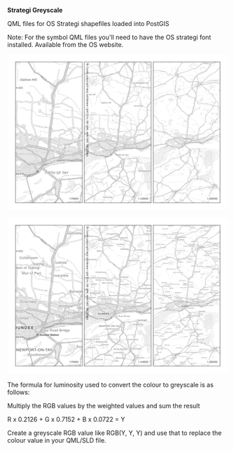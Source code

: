 **Strategi Greyscale**

QML files for OS Strategi shapefiles loaded into PostGIS

Note: For the symbol QML files you'll need to have the OS strategi font installed.  Available from the OS website.

![OS Strategi Greyscale](../../screenshots/os_strategi_greyscale_50.png)

![OS Strategi Greyscale with labels](../../screenshots/os_strategi_greyscale_settlements_50.png)

The formula for luminosity used to convert the colour to greyscale is as follows:

Multiply the RGB values by the weighted values and sum the result

R x 0.2126 + G x 0.7152 + B x 0.0722 = Y

Create a greyscale RGB value like RGB(Y, Y, Y) and use that to replace the colour value in your QML/SLD file.
